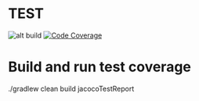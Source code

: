 # TEST

![alt build](https://travis-ci.org/sudhirsinha-github/SampleVertxTestApp.svg?branch=master) [![Code Coverage](https://img.shields.io/codecov/c/github/pvorb/property-providers/develop.svg)](https://codecov.io/github/pvorb/property-providers?branch=develop)


# Build and run test coverage
 ./gradlew clean build jacocoTestReport
